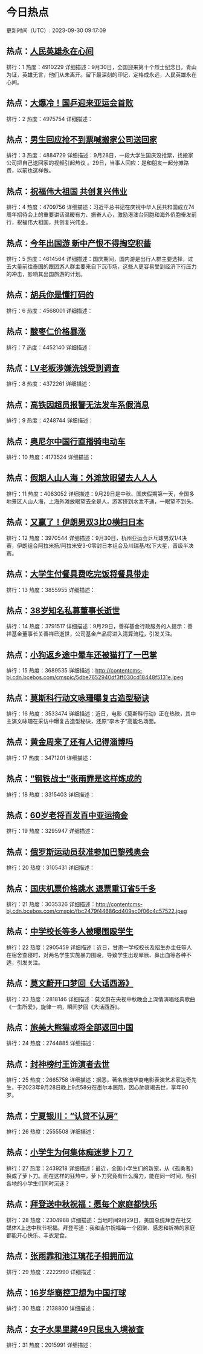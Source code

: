 # 今日热点

更新时间（UTC）: 2023-09-30 09:17:09

## 热点：[人民英雄永在心间](https://cn.bing.com/search?q=人民英雄永在心间)
排行：1
热度：4910229
详细描述：9月30日，全国迎来第十个烈士纪念日。青山为证，英雄无言，他们从未离开。留下最深刻的印记，定格成永远，人民英雄永在心间。

## 热点：[大爆冷！国乒迎来亚运会首败](https://cn.bing.com/search?q=大爆冷！国乒迎来亚运会首败)
排行：2
热度：4975754
详细描述：

## 热点：[男生回应抢不到票喊搬家公司送回家](https://cn.bing.com/search?q=男生回应抢不到票喊搬家公司送回家)
排行：3
热度：4884729
详细描述：9月28日，一段大学生国庆没抢票，找搬家公司把自己送回家的视频引起热议 。29日，当事人回应：是和朋友一起分摊路费，以前也这样做。

## 热点：[祝福伟大祖国 共创复兴伟业](https://cn.bing.com/search?q=祝福伟大祖国共创复兴伟业)
排行：4
热度：4709756
详细描述：习近平总书记在庆祝中华人民共和国成立74周年招待会上的重要讲话温暖有力、振奋人心，激励港澳台同胞和海外侨胞奋发前行，祝福伟大祖国，共创复兴伟业。

## 热点：[今年出国游 新中产恨不得掏空积蓄](https://cn.bing.com/search?q=今年出国游新中产恨不得掏空积蓄)
排行：5
热度：4614564
详细描述：国庆期间，国内游是出行人群主要选择，过去大量前往泰国的跟团游人群主要来自下沉市场，这些人更容易受到经济下行压力的冲击，影响其出国旅游的计划。

## 热点：[胡兵你是懂打码的](https://cn.bing.com/search?q=胡兵你是懂打码的)
排行：6
热度：4568001
详细描述：

## 热点：[酸枣仁价格暴涨](https://cn.bing.com/search?q=酸枣仁价格暴涨)
排行：7
热度：4452140
详细描述：

## 热点：[LV老板涉嫌洗钱受到调查](https://cn.bing.com/search?q=LV老板涉嫌洗钱受到调查)
排行：8
热度：4372261
详细描述：

## 热点：[高铁因超员报警无法发车系假消息](https://cn.bing.com/search?q=高铁因超员报警无法发车系假消息)
排行：9
热度：4248744
详细描述：

## 热点：[奥尼尔中国行直播骑电动车](https://cn.bing.com/search?q=奥尼尔中国行直播骑电动车)
排行：10
热度：4173524
详细描述：

## 热点：[假期人山人海：外滩放眼望去人人人](https://cn.bing.com/search?q=假期人山人海：外滩放眼望去人人人)
排行：11
热度：4083052
详细描述：9月29日是中秋、国庆假期第一天，全国多地景区人山人海，上海外滩放眼望去全是人，游客挤到水泄不通，一眼望不到头。

## 热点：[又赢了！伊朗男双3比0横扫日本](https://cn.bing.com/search?q=又赢了！伊朗男双3比0横扫日本)
排行：12
热度：3970544
详细描述：9月30日，杭州亚运会乒乓球男双1/4决赛，伊朗组合阿拉米扬/阿拉米安3-0零封日本组合及川瑞基/松下大星，晋级半决赛。

## 热点：[大学生付餐具费吃完饭将餐具带走](https://cn.bing.com/search?q=大学生付餐具费吃完饭将餐具带走)
排行：13
热度：3855955
详细描述：

## 热点：[38岁知名私募董事长逝世](https://cn.bing.com/search?q=38岁知名私募董事长逝世)
排行：14
热度：3791517
详细描述：9月29日，善祥基金行政服务的人提示：善祥基金董事长关善祥已逝世，公司基金产品将进入清算流程，引发关注。

## 热点：[小狗返乡途中晕车还被猫打了一巴掌](https://cn.bing.com/search?q=小狗返乡途中晕车还被猫打了一巴掌)
排行：15
热度：3689535
详细描述：http://contentcms-bj.cdn.bcebos.com/cmspic/5dbe7652940df3ff030cd18448f5131e.jpeg

## 热点：[莫斯科行动文咏珊曝复古造型秘诀](https://cn.bing.com/search?q=莫斯科行动文咏珊曝复古造型秘诀)
排行：16
热度：3533474
详细描述：近日，电影《莫斯科行动》正在热映，其中主演文咏珊在采访中曝复古造型秘诀，还原“李木子”高能名场面。

## 热点：[黄金周来了还有人记得淄博吗](https://cn.bing.com/search?q=黄金周来了还有人记得淄博吗)
排行：17
热度：3471201
详细描述：

## 热点：[“钢铁战士”张雨霏是这样炼成的](https://cn.bing.com/search?q=“钢铁战士”张雨霏是这样炼成的)
排行：18
热度：3315403
详细描述：

## 热点：[60岁老将百发百中亚运摘金](https://cn.bing.com/search?q=60岁老将百发百中亚运摘金)
排行：19
热度：3295947
详细描述：

## 热点：[俄罗斯运动员获准参加巴黎残奥会](https://cn.bing.com/search?q=俄罗斯运动员获准参加巴黎残奥会)
排行：20
热度：3105431
详细描述：

## 热点：[国庆机票价格跳水 退票重订省5千多](https://cn.bing.com/search?q=国庆机票价格跳水退票重订省5千多)
排行：21
热度：3035326
详细描述：http://contentcms-bj.cdn.bcebos.com/cmspic/fbc2479f44686cd409ac0f06c4c57522.jpeg

## 热点：[中学校长等多人被曝围殴学生](https://cn.bing.com/search?q=中学校长等多人被曝围殴学生)
排行：22
热度：2905459
详细描述：近日，甘肃一学校校长及招生办主任等人在宿舍查寝时，对两名学生实施暴力围殴，导致学生出现晕厥、鼻出血等各种不适，引发关注。

## 热点：[莫文蔚开口梦回《大话西游》](https://cn.bing.com/search?q=莫文蔚开口梦回《大话西游》)
排行：23
热度：2818146
详细描述：莫文蔚在央视中秋晚会上深情演唱经典歌曲《一生所爱》，旋律一响，瞬间梦回《大话西游》。

## 热点：[旅美大熊猫或将全部返回中国](https://cn.bing.com/search?q=旅美大熊猫或将全部返回中国)
排行：24
热度：2744885
详细描述：

## 热点：[封神榜纣王饰演者去世](https://cn.bing.com/search?q=封神榜纣王饰演者去世)
排行：25
热度：2665758
详细描述：据悉，著名旅澳华裔电影表演艺术家达奇先生，于2023年9月28日晚上9点58分在墨尔本医院，因心肺衰竭去世，享年90岁。

## 热点：[宁夏银川：“认贷不认房”](https://cn.bing.com/search?q=宁夏银川：“认贷不认房”)
排行：26
热度：2555508
详细描述：

## 热点：[小学生为何集体痴迷萝卜刀？](https://cn.bing.com/search?q=小学生为何集体痴迷萝卜刀？)
排行：27
热度：2439218
详细描述：最近，全国小学生们的新宠，从《孤勇者》换成了萝卜刀。而在这样的狂热中，萝卜刀究竟有什么魔力，能在同一时间，吸引各地的小学生们同时沉迷？

## 热点：[拜登送中秋祝福：愿每个家庭都快乐](https://cn.bing.com/search?q=拜登送中秋祝福：愿每个家庭都快乐)
排行：28
热度：2304988
详细描述：当地时间9月29日，美国总统拜登在社交媒体X上送中秋节祝福。拜登写道：我和吉尔祝福每一个团聚、感恩和祈祷的家庭都能开心快乐、丰衣足食。

## 热点：[张雨霏和池江璃花子相拥而泣](https://cn.bing.com/search?q=张雨霏和池江璃花子相拥而泣)
排行：29
热度：2222990
详细描述：

## 热点：[16岁华裔控卫想为中国打球](https://cn.bing.com/search?q=16岁华裔控卫想为中国打球)
排行：30
热度：2138800
详细描述：

## 热点：[女子水果里藏49只昆虫入境被查](https://cn.bing.com/search?q=女子水果里藏49只昆虫入境被查)
排行：31
热度：2015991
详细描述：

